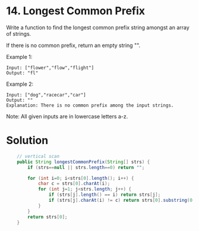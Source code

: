 # 14. Longest Common Prefix

Write a function to find the longest common prefix string amongst an array of strings.

If there is no common prefix, return an empty string "".

Example 1:

```
Input: ["flower","flow","flight"]
Output: "fl"
```

Example 2:

```
Input: ["dog","racecar","car"]
Output: ""
Explanation: There is no common prefix among the input strings.
```

Note: All given inputs are in lowercase letters a-z.

# Solution

```java
    // vertical scan
    public String longestCommonPrefix(String[] strs) {
        if (strs==null || strs.length==0) return "";

        for (int i=0; i<strs[0].length(); i++) {
            char c = strs[0].charAt(i);
            for (int j=1; j<strs.length; j++) {
                if (strs[j].length() == i) return strs[j];
                if (strs[j].charAt(i) != c) return strs[0].substring(0, i);
            }
        }
        return strs[0];
    }
```